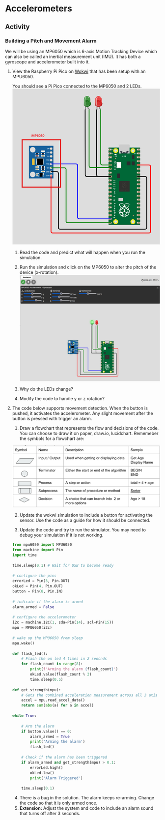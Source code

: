 # Accelerometers

## Activity
### Building a Pitch and Movement Alarm

We will be using an MP6050 which is 6-axis Motion Tracking Device which can also be called an inertial measurement unit (IMU). It has both a gyroscope and accelerometer built into it.

1. View the Raspberry Pi Pico on [Wokwi](https://wokwi.com/projects/425583691447665665) that has been setup with an MPU6050. 

    You should see a Pi Pico connected to the MP6050 and 2 LEDs. 
    ![Accelerometer](../images/accelerometer.png)

    1. Read the code and predict what will happen when you run the simulation.

    2. Run the simulation and click on the MP6050 to alter the pitch of the device (x-rotation).
    ![Running Accelerometer](../images/active_accelerometer.png)

    3. Why do the LEDs change?
    4. Modify the code to handle y or z rotation?

2. The code below supports movement detection. When the button is pushed, it activates the accelerometer. Any slight movement after the button is pressed with trigger an alarm.

    1. Draw a flowchart that represents the flow and decisions of the code. You can choose to draw it on paper,  draw.io, lucidchart. Rememeber the symbols for a flowchart are:
    
     ![Flowchart Symbols](../images/flowchart_symbols.png)

     2. Update the wokwi simulation to include a button for activating the sensor. Use the code as a guide for how it should be connected.

     3. Update the code and try to run the simulator. You may need to debug your simulation if it is not working.

    ```python
    from mpu6050 import MPU6050
    from machine import Pin
    import time

    time.sleep(0.1) # Wait for USB to become ready

    # configure the pins
    errorLed = Pin(3, Pin.OUT)
    okLed = Pin(4, Pin.OUT)
    button = Pin(8, Pin.IN)

    # indicate if the alarm is armed
    alarm_armed = False

    # configure the accelerometer
    i2c = machine.I2C(1, sda=Pin(14), scl=Pin(15))
    mpu = MPU6050(i2c)

    # wake up the MPU6050 from sleep
    mpu.wake()

    def flash_led():
        # Flash the on led 4 times in 2 seocnds
        for flash_count in range(8):
            print(f'Arming the alarm {flash_count}')
            okLed.value(flash_count % 2)
            time.sleep(0.5)

    def get_strength(mpu):
        # Gets the combined acceleration measurement across all 3 axis as a +ve value in g
        accel = mpu.read_accel_data()
        return sum(abs(a) for a in accel)

    while True:
        
        # Arm the alarm 
        if button.value() == 0:
            alarm_armed = True
            print('Arming the alarm')
            flash_led()

        # Check if the alarm has been triggered
        if alarm_armed and get_strength(mpu) > 0.1:
            errorLed.high()
            okLed.low()
            print('Alarm Triggered')

        time.sleep(0.1)
    ```

    4. There is a bug in the solution. The alarm keeps re-arming. Change the code so that it is only armed once.
    5. **Extension:** Adjust the system and code to include an alarm sound that turns off after 3 seconds. 
